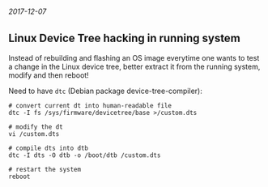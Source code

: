 ###### 2017-12-07

Linux Device Tree hacking in running system
-------------------------------------------

Instead of rebuilding and flashing an OS image everytime one wants to test a change in the Linux device tree, better extract it from the running system, modify and then reboot!

Need to have `dtc` (Debian package device-tree-compiler):
```
# convert current dt into human-readable file
dtc -I fs /sys/firmware/devicetree/base >/custom.dts

# modify the dt
vi /custom.dts

# compile dts into dtb
dtc -I dts -O dtb -o /boot/dtb /custom.dts

# restart the system
reboot
```
